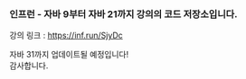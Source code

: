 ### 인프런 - 자바 9부터 자바 21까지 강의의 코드 저장소입니다.

강의 링크 : https://inf.run/SjyDc

자바 31까지 업데이트될 예정입니다!  
감사합니다.